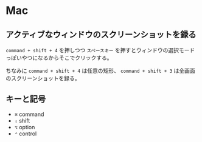 # Mac

## アクティブなウィンドウのスクリーンショットを録る

`command + shift + 4` を押しつつ `スペースキー`
を押すとウィンドウの選択モードっぽいやつになるからそこでクリックする。

ちなみに `command + shift + 4` は任意の矩形、
`command + shift + 3` は全画面のスクリーンショットを録る。

## キーと記号

- `⌘` command
- `⇧` shift
- `⌥` option
- `⌃` control
